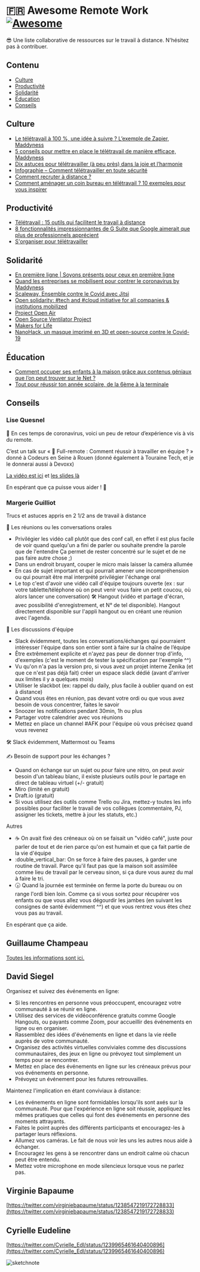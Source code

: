 # :fr: Awesome Remote Work [![Awesome](https://cdn.rawgit.com/sindresorhus/awesome/d7305f38d29fed78fa85652e3a63e154dd8e8829/media/badge.svg)](https://github.com/sindresorhus/awesome)

😎 Une liste collaborative de ressources sur le travail à distance. N'hésitez pas à contribuer.

## Contenu

- [Culture](#culture)
- [Productivité](#productivité)
- [Solidarité](#solidarité)
- [Éducation](#éducation)
- [Conseils](#conseils)


## Culture

- [Le télétravail à 100 %, une idée à suivre ? L’exemple de Zapier, Maddyness](https://www.maddyness.com/2018/12/17/zapier-teletravail-maddyrex/)
- [5 conseils pour mettre en place le télétravail de manière efficace, Maddyness](https://www.maddyness.com/2020/03/15/infographie-5-astuces-pour-mettre-en-place-le-teletravail-de-maniere-efficace/)
- [Dix astuces pour télétravailler (à peu près) dans la joie et l’harmonie](https://www.lemonde.fr/economie/article/2020/03/13/dix-astuces-pour-teletravailler-a-peu-pres-dans-la-joie-et-l-harmonie_6032945_3234.html)
- [Infographie – Comment télétravailler en toute sécurité](https://www.alliancy.fr/etudes/securite/2020/03/13/comment-teletravailler-securite)
- [Comment recruter à distance ?](https://workmetender.com/2020/03/12/comment-recruter-a-distance/)
- [Comment aménager un coin bureau en télétravail ? 10 exemples pour vous inspirer](https://blog.trello.com/fr/outils-t%C3%A9l%C3%A9travail)


## Productivité

- [Télétravail : 15 outils qui facilitent le travail à distance](https://www.blogdumoderateur.com/selection-outils-teletravail/)
- [8 fonctionnalités impressionnantes de G Suite que Google aimerait que plus de professionnels apprécient](https://www.zdnet.fr/pratique/8-fonctionnalites-impressionnantes-de-g-suite-que-google-aimerait-que-plus-de-professionnels-apprecient-39889587.htm)
- [S'organiser pour télétravailler](https://formateurs.animacoop.net/teletravail/?PagePrincipale)


## Solidarité

- [En première ligne | Soyons présents pour ceux en première ligne](https://enpremiereligne.fr/)
- [Quand les entreprises se mobilisent pour contrer le coronavirus by Maddyness](https://www.maddyness.com/2020/03/16/entreprises-mobilisation-coronavirus/)
- [Scaleway, Ensemble contre le Covid avec Jitsi](https://ensemble.scaleway.com/)
- [Open solidarity: #tech and #cloud initiative for all companies & institutions mobilized](https://open-solidarity.com/fr/)
- [Project Open Air](https://www.projectopenair.org/)
- [Open Source Ventilator Project](https://twitter.com/ColinJ_Keogh/status/1237865545623461891)
- [Makers for Life](https://docs.google.com/document/d/1l1nt0o93kdfcmPygp1k6NYKrwIb_uN01kcBAfovy2dE/edit#)
- [NanoHack, un masque imprimé en 3D et open-source contre le Covid-19](https://www.3dnatives.com/nanohack-masque-covid-19-180320203/)


## Éducation

- [Comment occuper ses enfants à la maison grâce aux contenus géniaux que l’on peut trouver sur le Net ?](https://taleming.com/occuper-enfants-maison-coronavirus/)
- [Tout pour réussir ton année scolaire, de la 6ème à la terminale](https://www.schoolmouv.fr/)


## Conseils

### Lise Quesnel

👋 En ces temps de coronavirus, voici un peu de retour d’expérience vis à vis du remote.

C’est un talk sur « 🏡 Full-remote : Comment réussir à travailler en équipe ? » donné à Codeurs en Seine à Rouen (donné également à Touraine Tech, et je le donnerai aussi à Devoxx)

[La vidéo est ici](https://www.youtube.com/watch?v=WjROSsdOtIY) et [les slides là](https://docs.google.com/presentation/d/e/2PACX-1vSwQNL8U42byR5xZClJ7NkQl7ClyzjDi3GiEEtevbuiKGEZofRfJzvcRccWk2SIlw1fNo-BIukBVscm/pub)

En espérant que ça puisse vous aider ! 🙂

### Margerie Guilliot

Trucs et astuces appris en 2 1/2 ans de travail à distance

:loudspeaker: Les réunions ou les conversations orales

- Privilégier les vidéo call plutôt que des conf call, en effet il est plus facile de voir quand quelqu'un a fini de parler ou souhaite prendre la parole que de l'entendre 
Ça permet de rester concentré sur le sujet et de ne pas faire autre chose ;)
- Dans un endroit bruyant, couper le micro mais laisser la caméra allumée
- En cas de sujet important et qui pourrait amener une incompréhension ou qui pourrait être mal interprété privilégier l'échange oral 
- Le top c'est d'avoir une vidéo call d'équipe toujours ouverte (ex : sur votre tablette/téléphone où on peut venir vous faire un petit coucou, où alors lancer une conversation)
:hammer_and_wrench: Hangout (vidéo et partage d'écran, avec possibilité d'enregistrement, et N° de tel disponible). Hangout directement disponible sur l'appli hangout ou en créant une réunion avec l'agenda.
 
:speech_balloon: Les discussions d'équipe

- Slack évidemment, toutes les conversations/échanges qui pourraient intéresser l'équipe dans son entier sont à faire sur la chaîne de l’équipe
- Être extrêmement explicite et n'ayez pas peur de donner trop d'info, d'exemples (c'est le moment de tester la spécification par l'exemple ^^)
- Vu qu'on n'a pas la version pro, si vous avez un projet interne Zenika (et que ce n'est pas déjà fait) créer un espace slack dédié (avant d'arriver aux limites il y a quelques mois)
- Utiliser le slackbot (ex: rappel du daily, plus facile à oublier quand on est à distance)
- Quand vous êtes en réunion, pas devant votre ordi ou que vous avez besoin de vous concentrer, faites le savoir 
- Snoozer les notifications pendant 30min, 1h ou plus
- Partager votre calendrier avec vos réunions
- Mettez en place un channel #AFK pour l'équipe où vous précisez quand vous revenez 

:hammer_and_wrench: Slack évidemment, Mattermost ou Teams

:writing_hand: Besoin de support pour les échanges ?
- Quand on échange sur un sujet ou pour faire une rétro, on peut avoir besoin d'un tableau blanc, il existe plusieurs outils pour le partage en direct de tableau virtuel (+/- gratuit)
 - Miro (limité en gratuit)
 - Draft.io (gratuit)
- Si vous utilisez des outils comme Trello ou Jira, mettez-y toutes les info possibles pour faciliter le travail de vos collègues (commentaire, PJ, assigner les tickets, mettre à jour les statuts, etc.)

Autres
- :coffee: On avait fixé des créneaux où on se faisait un "vidéo café", juste pour parler de tout et de rien parce qu'on est humain et que ça fait partie de la vie d'équipe
- :double_vertical_bar: On se force à faire des pauses, à garder une routine de travail. Parce qu'il faut pas que la maison soit assimilée comme lieu de travail par le cerveau sinon, si ça dure vous aurez du mal à faire le tri.
- :clock530: Quand la journée est terminée on ferme la porte du bureau ou on range l'ordi bien loin. Comme ça si vous sortez pour récupérer vos enfants ou que vous allez vous dégourdir les jambes (en suivant les consignes de santé évidemment ^^) et que vous rentrez vous êtes chez vous pas au travail.

En espérant que ça aide.

## Guillaume Champeau

[Toutes les informations sont ici.](https://threadreaderapp.com/thread/1238200706844233728.html)

## David Siegel

Organisez et suivez des événements en ligne:
- Si les rencontres en personne vous préoccupent, encouragez votre communauté à se réunir en ligne.
- Utilisez des services de vidéoconférence gratuits comme Google Hangouts, ou payants comme Zoom, pour accueillir des événements en ligne ou en organiser.
- Rassemblez des idées d'événements en ligne et dans la vie réelle auprès de votre communauté.
- Organisez des activités virtuelles conviviales comme des discussions communautaires, des jeux en ligne ou prévoyez tout simplement un temps pour se rencontrer.
- Mettez en place des événements en ligne sur les créneaux prévus pour vos événements en personne.
- Prévoyez un événement pour les futures retrouvailles.

Maintenez l'implication en étant conviviaux à distance: 
- Les événements en ligne sont formidables lorsqu'ils sont axés sur la communauté. Pour que l'expérience en ligne soit réussie, appliquez les mêmes pratiques que celles qui font des événements en personne des moments attrayants.
- Faites le point auprès des différents participants et encouragez-les à partager leurs réflexions.
- Allumez vos caméras. Le fait de nous voir les uns les autres nous aide à échanger.
- Encouragez les gens à se rencontrer dans un endroit calme où chacun peut être entendu.
- Mettez votre microphone en mode silencieux lorsque vous ne parlez pas.

## Virginie Bapaume

[https://twitter.com/virginiebapaume/status/1238547219172728833](https://twitter.com/virginiebapaume/status/1238547219172728833)

## Cyrielle Eudeline

[https://twitter.com/Cyrielle_Edl/status/1239965461640400896](https://twitter.com/Cyrielle_Edl/status/1239965461640400896)

![sketchnote](https://pbs.twimg.com/media/ETU-ARyUwAMsSwt?format=jpg&name=large)

